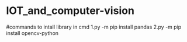 # IOT_and_computer-vision
#commands to intall library in cmd
1.py -m pip install pandas
2.py -m pip install opencv-python
